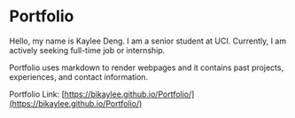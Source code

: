 # Portfolio

Hello, my name is Kaylee Deng. I am a senior student at UCI.
Currently, I am actively seeking full-time job or internship.

Portfolio uses markdown to render webpages and it contains past projects, experiences, and contact information.

Portfolio Link: [https://bikaylee.github.io/Portfolio/](https://bikaylee.github.io/Portfolio/)
